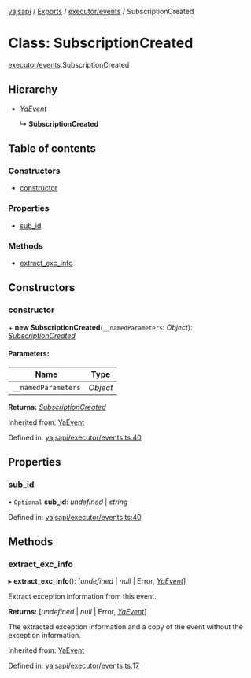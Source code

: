 [yajsapi](../README.md) / [Exports](../modules.md) / [executor/events](../modules/executor_events.md) / SubscriptionCreated

# Class: SubscriptionCreated

[executor/events](../modules/executor_events.md).SubscriptionCreated

## Hierarchy

* [*YaEvent*](executor_events.yaevent.md)

  ↳ **SubscriptionCreated**

## Table of contents

### Constructors

- [constructor](executor_events.subscriptioncreated.md#constructor)

### Properties

- [sub\_id](executor_events.subscriptioncreated.md#sub_id)

### Methods

- [extract\_exc\_info](executor_events.subscriptioncreated.md#extract_exc_info)

## Constructors

### constructor

\+ **new SubscriptionCreated**(`__namedParameters`: *Object*): [*SubscriptionCreated*](executor_events.subscriptioncreated.md)

#### Parameters:

Name | Type |
------ | ------ |
`__namedParameters` | *Object* |

**Returns:** [*SubscriptionCreated*](executor_events.subscriptioncreated.md)

Inherited from: [YaEvent](executor_events.yaevent.md)

Defined in: [yajsapi/executor/events.ts:40](https://github.com/golemfactory/yajsapi/blob/0a8d8c8/yajsapi/executor/events.ts#L40)

## Properties

### sub\_id

• `Optional` **sub\_id**: *undefined* \| *string*

Defined in: [yajsapi/executor/events.ts:40](https://github.com/golemfactory/yajsapi/blob/0a8d8c8/yajsapi/executor/events.ts#L40)

## Methods

### extract\_exc\_info

▸ **extract_exc_info**(): [*undefined* \| *null* \| Error, [*YaEvent*](executor_events.yaevent.md)]

Extract exception information from this event.

**Returns:** [*undefined* \| *null* \| Error, [*YaEvent*](executor_events.yaevent.md)]

The extracted exception information and a copy of the event without the exception information.

Inherited from: [YaEvent](executor_events.yaevent.md)

Defined in: [yajsapi/executor/events.ts:17](https://github.com/golemfactory/yajsapi/blob/0a8d8c8/yajsapi/executor/events.ts#L17)
